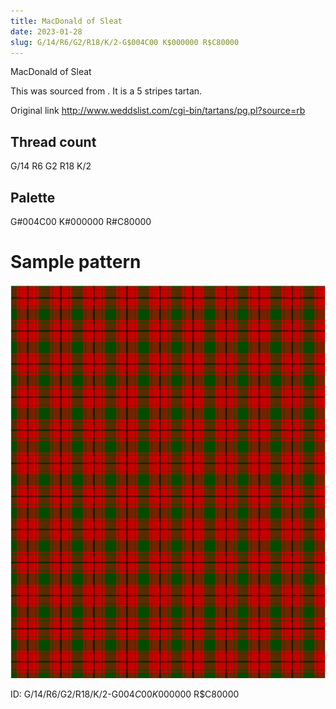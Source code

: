 ```yaml
---
title: MacDonald of Sleat
date: 2023-01-28
slug: G/14/R6/G2/R18/K/2-G$004C00 K$000000 R$C80000
---
```

MacDonald of Sleat

This was sourced from <no value>.  It is a 5 stripes tartan.

Original link http://www.weddslist.com/cgi-bin/tartans/pg.pl?source=rb

## Thread count
G/14 R6 G2 R18 K/2

## Palette
G#004C00 K#000000 R#C80000

# Sample pattern

![Tartan detail](tartan.png "G/14 R6 G2 R18 K/2 tartan")

ID: G/14/R6/G2/R18/K/2-G$004C00 K$000000 R$C80000